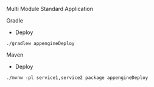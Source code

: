 Multi Module Standard Application

Gradle
- Deploy
```
./gradlew appengineDeploy
```

Maven
- Deploy
```
./mvnw -pl service1,service2 package appengineDeploy
```
